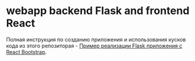 # webapp backend Flask and frontend React
Полная инструкция по созданию приложения и использования кусков кода из этого репозиторая - [Пример реализации Flask приложения с React Bootstrap](https://flask.ivan-shamaev.ru/example-web-app-backend-flask-with-frontend-react-bootstrap/).
